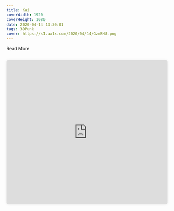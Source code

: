 ```yaml
---
title: Kai
coverWidth: 1920
coverHeight: 1080
date: 2020-04-14 13:30:01
tags: 3DPunk
cover: https://s1.ax1x.com/2020/04/14/GzmBHU.png
---
```


Read More
<!-- more -->

## 

<iframe style="width:100%;height:450px;box-shadow:0px 0px 10px #eee;border-radius:5px" src="https://editor.3dpunk.com/editor2?oid=syPMI200543IHHRK&cover=https://editor.3dpunk.com/uploads/thumb/2017/12/28/171005tztwrr6id11hbbbh_120.png&mode=1&sharecode=D4KGqPm5" frameborder="0" allowvr allowfullscreen mozallowfullscreen="true" webkitallowfullscreen="true" onmousewheel="">
</iframe>